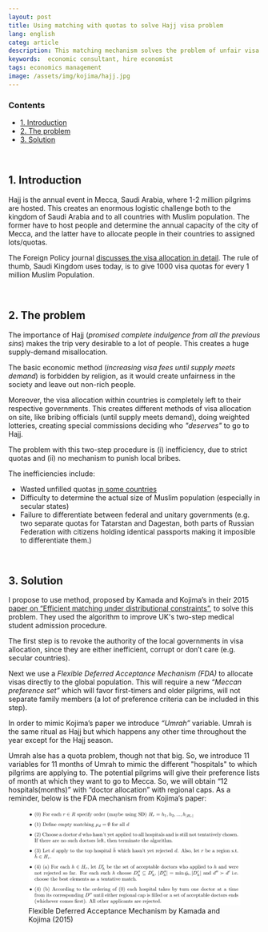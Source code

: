 ```yaml
---
layout: post
title: Using matching with quotas to solve Hajj visa problem
lang: english
categ: article
description: This matching mechanism solves the problem of unfair visa allocation to Saudi Arabia during Hajj season. 
keywords:  economic consultant, hire economist
tags: economics management
image: /assets/img/kojima/hajj.jpg
---
```


### Contents
<ul class="index">
<li><a href="#intro">1. Introduction</a></li>
<li><a href="#problem">2. The problem</a></li>
<li><a href="#solution">3. Solution</a></li>
</ul>


<a name="intro"></a><br>
## 1. Introduction

Hajj is the annual event in Mecca, Saudi Arabia, where 1-2 million pilgrims are hosted. This creates an enormous logistic challenge both to the kingdom of Saudi Arabia and to all countries with Muslim population. The former have to host people and determine the annual capacity of the city of Mecca, and the latter have to allocate people in their countries to assigned lots/quotas.

The Foreign Policy journal [discusses the visa allocation in detail](http://foreignpolicy.com/2015/09/23/how-to-score-a-ticket-to-the-hottest-event-in-saudi-the-hajj/). The rule of thumb, Saudi Kingdom uses today, is to give 1000 visa quotas for every 1 million Muslim Population.

<a name="problem"></a><br>
## 2. The problem

The importance of Hajj (_promised complete indulgence from all the previous sins_) makes the trip very desirable to a lot of people. This creates a huge supply-demand misallocation.

The basic economic method (_increasing visa fees until supply meets demand_) is forbidden by religion, as it would create unfairness in the society and leave out non-rich people.

Moreover, the visa allocation within countries is completely left to their respective governments. This creates different methods of visa allocation on site, like bribing officials (until supply meets demand), doing weighted lotteries, creating special commissions deciding who _"deserves"_ to go to Hajj.

The problem with this two-step procedure is (i) inefficiency, due to strict quotas and (ii) no mechanism to punish local bribes.

The inefficiencies include:

- Wasted unfilled quotas [in some countries](https://realnoevremya.com/articles/696)
- Difficulty to determine the actual size of Muslim population (especially in secular states)
- Failure to differentiate between federal and unitary governments (e.g. two separate quotas for Tatarstan and Dagestan, both parts of Russian Federation with citizens holding identical passports making it imposible to differentiate them.)


<a name="solution"></a><br>
## 3. Solution

I propose to use method, proposed by Kamada and Kojima’s in their 2015 [paper on “Efficient matching under distributional constraints”](https://econpapers.repec.org/article/aeaaecrev/v_3a105_3ay_3a2015_3ai_3a1_3ap_3a67-99.htm), to solve this problem. They used the algorithm to improve UK's two-step medical student admission procedure.  

The first step is to revoke the authority of the local governments in visa allocation, since they are either inefficient, corrupt or don’t care (e.g. secular countries). 

Next we use a _Flexible Deferred Acceptance Mechanism (FDA)_ to allocate visas directly to the global population. This will require a new _“Meccan preference set”_ which will favor first-timers and older pilgrims, will not separate family members (a lot of preference criteria can be included in this step).

In order to mimic Kojima’s paper we introduce _“Umrah”_ variable. Umrah is the same ritual as Hajj but which happens any other time throughout the year except for the Hajj season.

Umrah alse has a quota problem, though not that big. So, we introduce 11 variables for 11 months of Umrah to mimic the different "hospitals" to which pilgrims are applying to. The potential pilgrims will give their preference lists of month at which they want to go to Mecca. So, we will obtain “12
hospitals(months)” with “doctor allocation” with regional caps. As a reminder, below is the FDA
mechanism from Kojima’s paper:

<figure class="blog">
	<img class="img-fluid" src="/assets/img/kojima/fda.png"/>
	<figcaption>Flexible Deferred Acceptance Mechanism by Kamada and Kojima (2015)</figcaption>
</figure>

